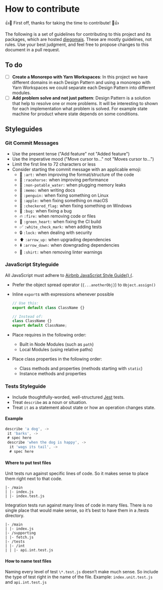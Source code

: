 # How to contribute

:+1::tada: First off, thanks for taking the time to contribute! :tada::+1:

The following is a set of guidelines for contributing to this project and its packages, which are hosted [diegomais](https://www.linkedin.com/in/diegomais/). These are mostly guidelines, not rules. Use your best judgment, and feel free to propose changes to this document in a pull request.

## To do

- [ ] **Create a Monorepo with Yarn Workspaces**: In this project we have different domains in each Design Pattern and using a monorepo with Yarn Workspaces we could separate each Design Pattern into different modules.
- [ ] **Add problem solve and not just pattern**: Design Pattern is a solution that help to resolve one or more problems. It will be interesting to shown for each implementation what problem is solved. For example state machine for product where state depends on some conditions.

## Styleguides

### Git Commit Messages

- Use the present tense ("Add feature" not "Added feature")
- Use the imperative mood ("Move cursor to..." not "Moves cursor to...")
- Limit the first line to 72 characters or less
- Consider starting the commit message with an applicable emoji:
  - :art: `:art:` when improving the format/structure of the code
  - :racehorse: `:racehorse:` when improving performance
  - :non-potable_water: `:non-potable_water:` when plugging memory leaks
  - :memo: `:memo:` when writing docs
  - :penguin: `:penguin:` when fixing something on Linux
  - :apple: `:apple:` when fixing something on macOS
  - :checkered_flag: `:checkered_flag:` when fixing something on Windows
  - :bug: `:bug:` when fixing a bug
  - :fire: `:fire:` when removing code or files
  - :green_heart: `:green_heart:` when fixing the CI build
  - :white_check_mark: `:white_check_mark:` when adding tests
  - :lock: `:lock:` when dealing with security
  - :arrow_up: `:arrow_up:` when upgrading dependencies
  - :arrow_down: `:arrow_down:` when downgrading dependencies
  - :shirt: `:shirt:` when removing linter warnings

### JavaScript Styleguide

All JavaScript must adhere to [Airbnb JavaScript Style Guide() {](https://github.com/airbnb/javascript).

- Prefer the object spread operator (`{...anotherObj}`) to `Object.assign()`
- Inline `export`s with expressions whenever possible

  ```javascript
  // Use this:
  export default class ClassName {}

  // Instead of:
  class ClassName {}
  export default ClassName;
  ```

- Place requires in the following order:
  - Built in Node Modules (such as `path`)
  - Local Modules (using relative paths)
- Place class properties in the following order:
  - Class methods and properties (methods starting with `static`)
  - Instance methods and properties

### Tests Styleguide

- Include thoughtfully-worded, well-structured [Jest](https://jestjs.io/) tests.
- Treat `describe` as a noun or situation.
- Treat `it` as a statement about state or how an operation changes state.

#### Example

```javascript
describe 'a dog', ->
 it 'barks', ->
 # spec here
 describe 'when the dog is happy', ->
  it 'wags its tail', ->
  # spec here
```

#### Where to put test files

Unit tests run against specific lines of code. So it makes sense to place them right next to that code.

```
|- /main
| |- index.js
| |- index.test.js
```

Integration tests run against many lines of code in many files. There is no single place that would make sense, so it’s best to have them in a /tests directory.

```
|- /main
| |- index.js
|- /supporting
| |- fetch.js
|- /tests
| |- /int
| | |- api.int.test.js
```

#### How to name test files

Naming every level of test `\*.test.js` doesn’t make much sense. So include the type of test right in the name of the file.
Example: `index.unit.test.js` and `api.int.test.js`

